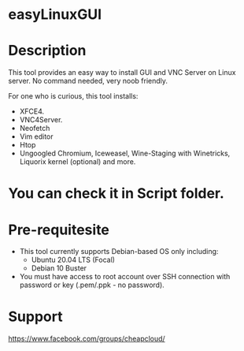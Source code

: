 # easyLinuxGUI
# Description
This tool provides an easy way to install GUI and VNC Server on Linux server. No command needed, very noob friendly.

For one who is curious, this tool installs:
- XFCE4.
- VNC4Server.
- Neofetch
- Vim editor
- Htop
- Ungoogled Chromium, Iceweasel, Wine-Staging with Winetricks, Liquorix kernel (optional) and more.
# You can check it in Script folder.

# Pre-requitesite
- This tool currently supports Debian-based OS only including:
  - Ubuntu 20.04 LTS (Focal)
  - Debian 10 Buster 
- You must have access to root account over SSH connection with password or key (.pem/.ppk - no password).

# Support
https://www.facebook.com/groups/cheapcloud/
